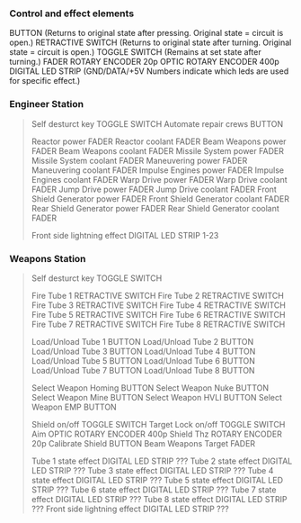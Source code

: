 
### Control and effect elements
BUTTON (Returns to original state after pressing. Original state = circuit is open.)
RETRACTIVE SWITCH (Returns to original state after turning. Original state = circuit is open.)
TOGGLE SWITCH (Remains at set state after turning.)
FADER
ROTARY ENCODER 20p 
OPTIC ROTARY ENCODER 400p
DIGITAL LED STRIP (GND/DATA/+5V Numbers indicate which leds are used for specific effect.)

### Engineer Station
>Self desturct key TOGGLE SWITCH
>Automate repair crews BUTTON
>
>Reactor power FADER
>Reactor coolant FADER
>Beam Weapons power FADER
>Beam Weapons coolant FADER
>Missile System power FADER
>Missile System coolant FADER
>Maneuvering power FADER
>Maneuvering coolant FADER
>Impulse Engines power FADER
>Impulse Engines coolant FADER
>Warp Drive power FADER
>Warp Drive coolant FADER
>Jump Drive power FADER
>Jump Drive coolant FADER
>Front Shield Generator power FADER
>Front Shield Generator coolant FADER
>Rear Shield Generator power FADER
>Rear Shield Generator coolant FADER
>
>Front side lightning effect DIGITAL LED STRIP 1-23

### Weapons Station
>Self desturct key TOGGLE SWITCH
>
>Fire Tube 1 RETRACTIVE SWITCH
>Fire Tube 2 RETRACTIVE SWITCH
>Fire Tube 3 RETRACTIVE SWITCH
>Fire Tube 4 RETRACTIVE SWITCH
>Fire Tube 5 RETRACTIVE SWITCH
>Fire Tube 6 RETRACTIVE SWITCH
>Fire Tube 7 RETRACTIVE SWITCH
>Fire Tube 8 RETRACTIVE SWITCH
>
>Load/Unload Tube 1 BUTTON
>Load/Unload Tube 2 BUTTON
>Load/Unload Tube 3 BUTTON
>Load/Unload Tube 4 BUTTON
>Load/Unload Tube 5 BUTTON
>Load/Unload Tube 6 BUTTON
>Load/Unload Tube 7 BUTTON
>Load/Unload Tube 8 BUTTON
>
>Select Weapon Homing BUTTON
>Select Weapon Nuke BUTTON
>Select Weapon Mine BUTTON
>Select Weapon HVLI BUTTON
>Select Weapon EMP BUTTON
>
>Shield on/off TOGGLE SWITCH
>Target Lock on/off TOGGLE SWITCH
>Aim OPTIC ROTARY ENCODER 400p
>Shield Thz ROTARY ENCODER 20p
>Calibrate Shield BUTTON
>Beam Weapons Target FADER
>
>Tube 1 state effect DIGITAL LED STRIP ???
>Tube 2 state effect DIGITAL LED STRIP ???
>Tube 3 state effect DIGITAL LED STRIP ???
>Tube 4 state effect DIGITAL LED STRIP ???
>Tube 5 state effect DIGITAL LED STRIP ???
>Tube 6 state effect DIGITAL LED STRIP ???
>Tube 7 state effect DIGITAL LED STRIP ???
>Tube 8 state effect DIGITAL LED STRIP ???
>Front side lightning effect DIGITAL LED STRIP ???

